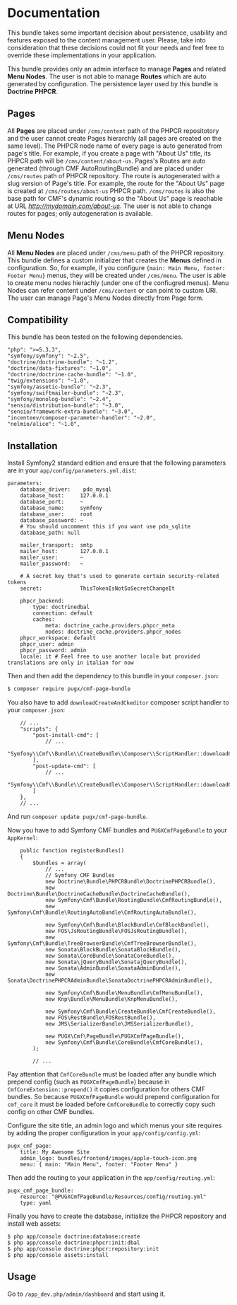 Documentation
=============

This bundle takes some important decision about persistence, usability and features exposed to the content management user. Please, take into consideration that these decisions could not fit your needs and feel free to override these implementations in your application.

This bundle provides only an admin interface to manage **Pages** and related **Menu Nodes**. The user is not able to manage **Routes** which are auto generated by configuration. The persistence layer used by this bundle is **Doctrine PHPCR**.

Pages
-----
All **Pages** are placed under `/cms/content` path of the PHPCR repositotory and the user cannot create Pages hierarchly (all pages are created on the same level). The PHPCR node name of every page is auto generated from page's title. For example, if you create a page with "About Us" title, its PHPCR path will be `/cms/content/about-us`. Pages's Routes are auto generated (through CMF AutoRoutingBundle) and are placed under `/cms/routes` path of PHPCR repository. The route is autogenerated with a slug version of Page's title. For example, the route for the "About Us" page is created at `/cms/routes/about-us` PHPCR path. `/cms/routes` is also the base path for CMF's dynamic routing so the "About Us" page is reachable at URL *http://mydomain.com/about-us*. The user is not able to change routes for pages; only autogeneration is available.

Menu Nodes
----------
All **Menu Nodes** are placed under `/cms/menu` path of the PHPCR repository. This bundle defines a custom initializer that creates the **Menus** defined in configuration. So, for example, if you configure `{main: Main Menu, footer: Footer Menu}` menus, they will be created under `/cms/menu`. The user is able to create menu nodes hierachly (under one of the confiugred menus). Menu Nodes can refer content under `/cms/content` or can point to custom URI. The user can manage Page's Menu Nodes directly from Page form.

Compatibility
-------------
This bundle has been tested on the following dependencies.

```
"php": ">=5.3.3",
"symfony/symfony": "~2.5",
"doctrine/doctrine-bundle": "~1.2",
"doctrine/data-fixtures": "~1.0",
"doctrine/doctrine-cache-bundle": "~1.0",
"twig/extensions": "~1.0",
"symfony/assetic-bundle": "~2.3",
"symfony/swiftmailer-bundle": "~2.3",
"symfony/monolog-bundle": "~2.4",
"sensio/distribution-bundle": "~3.0",
"sensio/framework-extra-bundle": "~3.0",
"incenteev/composer-parameter-handler": "~2.0",
"nelmio/alice": "~1.0",
```

Installation
------------
Install Symfony2 standard edition and ensure that the following parameters are in your `app/config/parameters.yml.dist`:

```
parameters:
    database_driver:	pdo_mysql
    database_host:     127.0.0.1
    database_port:     ~
    database_name:     symfony
    database_user:     root
    database_password: ~
    # You should uncomment this if you want use pdo_sqlite
    database_path: null

    mailer_transport:  smtp
    mailer_host:       127.0.0.1
    mailer_user:       ~
    mailer_password:   ~

    # A secret key that's used to generate certain security-related tokens
    secret:            ThisTokenIsNotSoSecretChangeIt

    phpcr_backend:
        type: doctrinedbal
        connection: default
        caches:
            meta: doctrine_cache.providers.phpcr_meta
            nodes: doctrine_cache.providers.phpcr_nodes
    phpcr_workspace: default
    phpcr_user: admin
    phpcr_password: admin
    locale: it # Feel free to use another locale but provided translations are only in italian for now
```

Then and then add the dependency to this bundle in your `composer.json`:

```bash
$ composer require pugx/cmf-page-bundle
```

You also have to add `downloadCreateAndCkeditor` composer script handler to your `composer.json`:

```
	// ...
    "scripts": {
        "post-install-cmd": [
        	// ...
        	"Symfony\\Cmf\\Bundle\\CreateBundle\\Composer\\ScriptHandler::downloadCreateAndCkeditor"
        ],
        "post-update-cmd": [
        	// ...
        	"Symfony\\Cmf\\Bundle\\CreateBundle\\Composer\\ScriptHandler::downloadCreateAndCkeditor",
        ]
    },
    // ...
```
And run `composer update pugx/cmf-page-bundle`.

Now you have to add Symfony CMF bundles and `PUGXCmfPageBundle` to your `AppKernel`:

```
    public function registerBundles()
    {
        $bundles = array(
            // ...
            // Symfony CMF Bundles
            new Doctrine\Bundle\PHPCRBundle\DoctrinePHPCRBundle(),
            new Doctrine\Bundle\DoctrineCacheBundle\DoctrineCacheBundle(),
            new Symfony\Cmf\Bundle\RoutingBundle\CmfRoutingBundle(),
            new Symfony\Cmf\Bundle\RoutingAutoBundle\CmfRoutingAutoBundle(),

            new Symfony\Cmf\Bundle\BlockBundle\CmfBlockBundle(),
            new FOS\JsRoutingBundle\FOSJsRoutingBundle(),
            new Symfony\Cmf\Bundle\TreeBrowserBundle\CmfTreeBrowserBundle(),
            new Sonata\BlockBundle\SonataBlockBundle(),
            new Sonata\CoreBundle\SonataCoreBundle(),
            new Sonata\jQueryBundle\SonatajQueryBundle(),
            new Sonata\AdminBundle\SonataAdminBundle(),
            new Sonata\DoctrinePHPCRAdminBundle\SonataDoctrinePHPCRAdminBundle(),

            new Symfony\Cmf\Bundle\MenuBundle\CmfMenuBundle(),
            new Knp\Bundle\MenuBundle\KnpMenuBundle(),

            new Symfony\Cmf\Bundle\CreateBundle\CmfCreateBundle(),
            new FOS\RestBundle\FOSRestBundle(),
            new JMS\SerializerBundle\JMSSerializerBundle(),

            new PUGX\Cmf\PageBundle\PUGXCmfPageBundle(),
            new Symfony\Cmf\Bundle\CoreBundle\CmfCoreBundle(),
        );
        
        // ...
```

Pay attention that `CmfCoreBundle` must be loaded after any bundle which prepend config (such as `PUGXCmfPageBundle`) because in `CmfCoreExtension::prepend()` it copies configuration for others CMF bundles. So because `PUGXCmfPageBundle` would prepend configuration for `cmf_core` it must be loaded before `CmfCoreBundle` to correctly copy such config on other CMF bundles.

Configure the site title, an admin logo and which menus your site requires by adding the proper configuration in your `app/config/config.yml`:

```
pugx_cmf_page:
    title: My Awesome Site
    admin_logo: bundles/frontend/images/apple-touch-icon.png
    menu: { main: "Main Menu", footer: "Footer Menu" }
```

Then add the routing to your application in the `app/config/routing.yml`:

```
pugx_cmf_page_bundle:
    resource: "@PUGXCmfPageBundle/Resources/config/routing.yml"
    type: yaml
```

Finally you have to create the database, initialize the PHPCR repository and install web assets:

```
$ php app/console doctrine:database:create
$ php app/console doctrine:phpcr:init:dbal
$ php app/console doctrine:phpcr:repository:init
$ php app/console assets:install
```

Usage
-----
Go to `/app_dev.php/admin/dashboard` and start using it.
